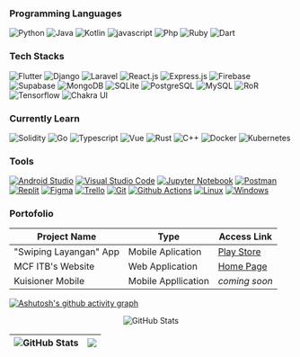 ### Programming Languages
<p>
  <img alt="Python" src="https://img.shields.io/badge/-Python-272627?style=for-the-badge&logo=python"/>
  <img alt="Java" src="https://img.shields.io/badge/-Java-272627?style=for-the-badge&logo=java" /> 
  <img alt="Kotlin" src="https://img.shields.io/badge/-Kotlin-272627?style=for-the-badge&logo=kotlin" /> 
  <img alt="javascript" src="https://img.shields.io/badge/-Javascript-272627?style=for-the-badge&logo=javascript" /> 
  <img alt="Php" src="https://img.shields.io/badge/-Php-272627?style=for-the-badge&logo=php" />
  <img alt="Ruby" src="https://img.shields.io/badge/-Ruby-272627?style=for-the-badge&logo=ruby&logoColor=ff0000"/> 
  <img alt="Dart" src="https://img.shields.io/badge/-Dart-272627?style=for-the-badge&logo=dart&logoColor=1fb4e0"/> 
</p>

### Tech Stacks
<p>
  <img alt="Flutter" src="https://img.shields.io/badge/-Flutter-272627?style=for-the-badge&logo=flutter&logoColor=27ADE9" />
  <img alt="Django" src="https://img.shields.io/badge/-Django-272627?style=for-the-badge&logo=django"/>
  <img alt="Laravel" src="https://img.shields.io/badge/-Laravel-272627?style=for-the-badge&logo=laravel" />
  <img alt="React.js" src="https://img.shields.io/badge/-React.js-272627?style=for-the-badge&logo=react" /> 
  <img alt="Express.js" src="https://img.shields.io/badge/-Express.js-272627?style=for-the-badge&logo=express" /> 
  <img alt="Firebase" src="https://img.shields.io/badge/-Firebase-272627?style=for-the-badge&logo=firebase"/>
  <img alt="Supabase" src="https://img.shields.io/badge/-Supabase-272627?style=for-the-badge&logo=supabase"/>
  <img alt="MongoDB" src="https://img.shields.io/badge/-MongoDB-272627?style=for-the-badge&logo=mongodb"/>
  <img alt="SQLite" src="https://img.shields.io/badge/-SQLite-272627?style=for-the-badge&logo=sqlite"/>
  <img alt="PostgreSQL" src="https://img.shields.io/badge/-PostgreSQL-272627?style=for-the-badge&logo=postgresql"/>
  <img alt="MySQL" src="https://img.shields.io/badge/-MySQL-272627?style=for-the-badge&logo=mysql"/> 
  <img alt="RoR" src="https://img.shields.io/badge/-Ruby_on_Rails-272627?style=for-the-badge&logo=rubyonrails"/>
  <img alt="Tensorflow" src="https://img.shields.io/badge/-Tensorflow-272627?style=for-the-badge&logo=tensorflow"/>
  <img alt="Chakra UI" src="https://img.shields.io/badge/-Chakra_UI-272627?style=for-the-badge&logo=chakra-ui"/>
</p>

### Currently Learn
<p>
  <img alt="Solidity" src="https://img.shields.io/badge/-Solidity-272627?style=for-the-badge&logo=solidity" />
  <img alt="Go" src="https://img.shields.io/badge/-Go-272627?style=for-the-badge&logo=go" />
  <img alt="Typescript" src="https://img.shields.io/badge/-Typescript-272627?style=for-the-badge&logo=typescript" />
  <img alt="Vue" src="https://img.shields.io/badge/-Vue-272627?style=for-the-badge&logo=vue.js" />
  <img alt="Rust" src="https://img.shields.io/badge/-Rust-272627?style=for-the-badge&logo=rust" />
  <img alt="C++" src="https://img.shields.io/badge/-C++-272627?style=for-the-badge&logo=cplusplus" />
  <img alt="Docker" src="https://img.shields.io/badge/-Docker-272627?style=for-the-badge&logo=docker" />
  <img alt="Kubernetes" src="https://img.shields.io/badge/-Kubernetes-272627?style=for-the-badge&logo=kubernetes" />
</p>

### Tools
<p>
  <a href="https://developer.android.com/studio"><img alt="Android Studio" src="https://img.shields.io/badge/Android_Studio-272627?logo=android+studio&style=for-the-badge"/></a>
  <a href="https://code.visualstudio.com/"><img alt="Visual Studio Code" src="https://img.shields.io/badge/Visual_Studio_Code-272627?logo=visual+studio+code&style=for-the-badge&logoColor=22ACF3"/></a>
  <a href="#"><img alt="Jupyter Notebook" src="https://img.shields.io/badge/Jupyter_Notebook-272627?logo=jupyter&style=for-the-badge"/></a>
  <a href="#"><img alt="Postman" src="https://img.shields.io/badge/Postman-272627?logo=postman&style=for-the-badge"/></a>
  <a href="#"><img alt="Replit" src="https://img.shields.io/badge/Replit-272627?logo=replit&style=for-the-badge"/></a> 
  <a href="#"><img alt="Figma" src="https://img.shields.io/badge/Figma-272627?logo=figma&style=for-the-badge"/></a>
  <a href="#"><img alt="Trello" src="https://img.shields.io/badge/Trello-272627?logo=trello&style=for-the-badge&logoColor=0172B5"/></a>
  <a href=""><img alt="Git" src="https://img.shields.io/badge/Git-272627?logo=git&style=for-the-badge"/></a>
  <a href=""><img alt="Github Actions" src="https://img.shields.io/badge/-Github_Actions-272627?style=for-the-badge&logo=githubactions" /></a>
  <a href="#"><img alt="Linux" src="https://img.shields.io/badge/Linux-272627?logo=linux&style=for-the-badge"/></a>
  <a href="#"><img alt="Windows" src="https://img.shields.io/badge/Windows-272627?logo=windows&style=for-the-badge&logoColor=0CA5E1"/></a>
</p>

### Portofolio
| Project Name | Type | Access Link |
| --- | --- | --- |
|"Swiping Layangan" App | Mobile Aplication | [Play Store](https://play.google.com/store/apps/details?id=com.ultg.kite_sweeping) |
| MCF ITB's Website | Web Application | [Home Page](https://mcf-itb-2022.com/) |
| Kuisioner Mobile | Mobile Appllication | _coming soon_ |


[![Ashutosh's github activity graph](https://activity-graph.herokuapp.com/graph?username=alif338&theme=gotham)](https://github.com/ashutosh00710/github-readme-activity-graph)
<p align="center">
 <img src="https://github-readme-stats.vercel.app/api?username=alif338&amp;show_icons=true&amp;count_private=true&amp;theme=vue-dark" alt="GitHub Stats">
</p>
 
 
 |<img src="https://github-readme-stats-one-bice.vercel.app/api/top-langs/?username=alif338&langs_count=8&layout=compact&role=OWNER,ORGANIZATION_MEMBER,COLLABORATOR&theme=vue-dark" alt="GitHub Stats">|<img src="https://github-readme-streak-stats.herokuapp.com/?user=alif338&theme=vue-dark"/>|
|---|---|
